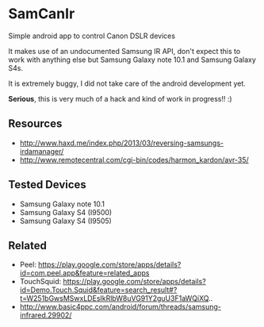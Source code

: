 # SamCanIr


Simple android app to control Canon DSLR devices

It makes use of an undocumented Samsung IR API, don't expect this to work with anything else but Samsung Galaxy note 10.1 and Samsung Galaxy S4s.

It is extremely buggy, I did not take care of the android development yet.

**Serious**, this is very much of a hack and kind of work in progress!! :)

## Resources

 * http://www.haxd.me/index.php/2013/03/reversing-samsungs-irdamanager/
 * http://www.remotecentral.com/cgi-bin/codes/harmon_kardon/avr-35/

## Tested Devices

  * Samsung Galaxy note 10.1
  * Samsung Galaxy S4 (I9500)
  * Samsung Galaxy S4 (I9505)
  

## Related

 * Peel:       https://play.google.com/store/apps/details?id=com.peel.app&feature=related_apps
 * TouchSquid: https://play.google.com/store/apps/details?id=Demo.Touch.Squid&feature=search_result#?t=W251bGwsMSwxLDEsIkRlbW8uVG91Y2guU3F1aWQiXQ..
 * http://www.basic4ppc.com/android/forum/threads/samsung-infrared.29902/

